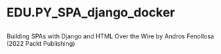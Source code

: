 # EDU.PY_SPA_django_docker

##
Building SPAs with Django and HTML Over the Wire by Andros Fenollosa (2022 Packt Publishing)

###
